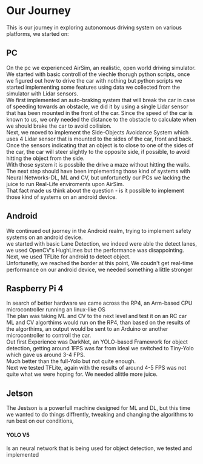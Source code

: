 # Our Journey
This is our journey in exploring autonomous driving system on various platforms, we started on:

## PC
On the pc we experienced AirSim, an realistic, open world driving simulator. <br />
We started with basic controll of the viechle thorugh python scripts, once we figured out how to drive the car with nothing but python scripts we started implementing
some features using data we collected from the simulator with Lidar sensors. <br />
We first implemented an auto-braking system that will break the car in case of speeding towards an obstacle, we did it by using a single Lidar sensor that has been mounted
in the front of the car.
Since the speed of the car is known to us, we only needed the distance to the obstacle to calculate when we should brake the car to avoid collision. <br />
Next, we moved to implement the Side-Objects Avoidance System which uses 4 Lidar sensor that is mounted to the sides of the car, front and back. <br />
Once the sensors indicating that an object is to close to one of the sides of the car, the car will steer slightly to the opposite side, if possible, to 
avoid hitting the object from the side. <br />
With those system it is possbile the drive a maze without hitting the walls.
<br />
The next step should have been implementing those kind of systems with Neural Networks-DL, ML and CV, but unfortunetly our PCs we lacking the juice to run
Real-Life enviroments upon AirSim. <br />
That fact made us think about the question - is it possible to implement those kind of systems on an android device.

## Android
We continued out juorney in the Android realm, trying to implement safety systems on an android device. <br />
we started with basic Lane Detection, we indeed were able the detect lanes, we used OpenCV's HughLines but the performance was
disappointing. <br />
Next, we used TFLite for android to detect object. <br /> 
Unfortunetly, we reached the border at this point, We coudn't get real-time performance on our android device, we needed something a little stronger <br />

## Raspberry Pi 4
In search of better hardware we came across the RP4, an Arm-based CPU microcontroller running an linux-like OS <br />
The plan was taking ML and CV to the next level and test it on an RC car <br />
ML and CV algorthims would run on the RP4, than based on the results of the algorthims, an output would be sent to an Arduino or another microcontroller to controll the car. <br />
Out first Experience was DarkNet, an YOLO-based Framework for object detection, getting around 1FPS was far from ideal we switched to Tiny-Yolo which gave us around 3-4 FPS.<br />
Much better than the full-Yolo but not quite enough. <br />
Next we tested TFLite, again with the results of around 4-5 FPS was not quite what we were hoping for. We needed alittle more juice.
<br />
## Jetson
The Jestson is a powerfull machine designed for ML and DL, but this time we wanted to do things diffrently, tweaking and changing the algorithms to run best on our conditions,

#### YOLO V5 
Is an neural network that is being used for object detection, we tested and implemented
